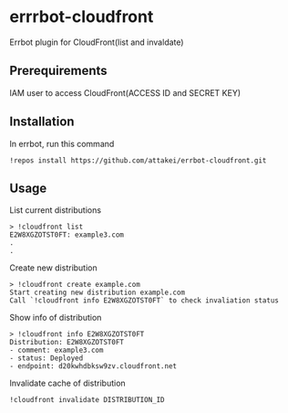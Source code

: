 # errrbot-cloudfront

Errbot plugin for CloudFront(list and invaldate)

## Prerequirements

IAM user to access CloudFront(ACCESS ID and SECRET KEY)


## Installation

In errbot, run this command

```
!repos install https://github.com/attakei/errbot-cloudfront.git
```

## Usage

List current distributions

```
> !cloudfront list
E2W8XGZOTST0FT: example3.com
.
.
```

Create new distribution

```
> !cloudfront create example.com
Start creating new distribution example.com
Call `!cloudfront info E2W8XGZOTST0FT` to check invaliation status
```

Show info of distribution

```
> !cloudfront info E2W8XGZOTST0FT
Distribution: E2W8XGZOTST0FT
- comment: example3.com
- status: Deployed
- endpoint: d20kwhdbksw9zv.cloudfront.net
```

Invalidate cache of distribution

```
!cloudfront invalidate DISTRIBUTION_ID
```

